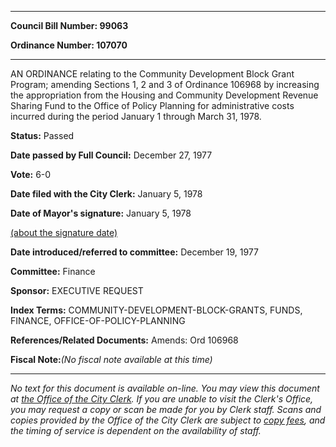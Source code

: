 

********

**Council Bill Number: 99063**
   
**Ordinance Number: 107070**
********

 AN ORDINANCE relating to the Community Development Block Grant Program; amending Sections 1, 2 and 3 of Ordinance 106968 by increasing the appropriation from the Housing and Community Development Revenue Sharing Fund to the Office of Policy Planning for administrative costs incurred during the period January 1 through March 31, 1978.

**Status:** Passed
   
**Date passed by Full Council:** December 27, 1977
   
**Vote:** 6-0
   
**Date filed with the City Clerk:** January 5, 1978
   
**Date of Mayor's signature:** January 5, 1978
   
[(about the signature date)](/~public/approvaldate.htm)
   
   
   
**Date introduced/referred to committee:** December 19, 1977
   
**Committee:** Finance
   
**Sponsor:** EXECUTIVE REQUEST
   
   
**Index Terms:** COMMUNITY-DEVELOPMENT-BLOCK-GRANTS, FUNDS, FINANCE, OFFICE-OF-POLICY-PLANNING

**References/Related Documents:** Amends: Ord 106968

**Fiscal Note:**_(No fiscal note available at this time)_
********

_No text for this document is available on-line. You may view this document at [the Office of the City Clerk](http://www.seattle.gov/leg/clerk/contactUs.htm). If you are unable to visit the Clerk's Office, you may request a copy or scan be made for you by Clerk staff. Scans and copies provided by the Office of the City Clerk are subject to [copy fees](http://clerk.seattle.gov/~public/clerkfees.htm), and the timing of service is dependent on the availability of staff._

